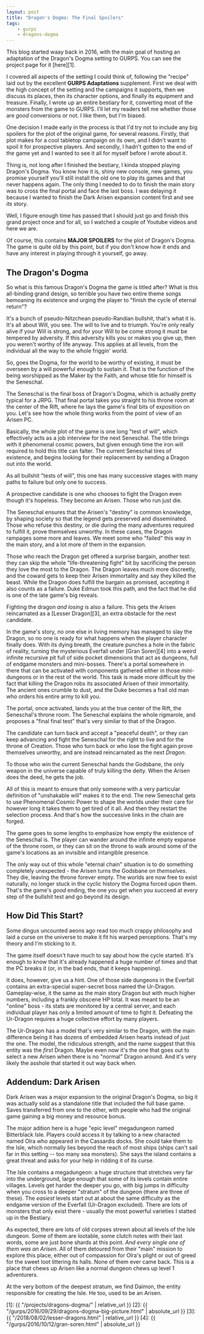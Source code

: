 ```yaml
---
layout: post
title: "Dragon's Dogma: The Final Spoilers"
tags:
    - gurps
    - dragons-dogma
---
```


This blog started waay back in 2016, with the main goal of hosting an adaptation
of the Dragon's Dogma setting to GURPS. You can see the project page for it
[here][1].

I covered all aspects of the setting I could think of, following the "recipe"
laid out by the excellent **GURPS Adaptations** supplement. First we deal with
the high concept of the setting and the campaigns it supports, then we discuss
its places, then its character options, and finally its equipment and
treasure. Finally, I wrote up an entire bestiary for it, converting most of the
monsters from the game to GURPS. I'll let my readers tell me whether those are
_good_ conversions or not. I like them, but I'm biased.

One decision I made early in the process is that I'd try not to include any big
spoilers for the plot of the original game, for several reasons. Firstly, that
plot makes for a cool tabletop campaign on its own, and I didn't want to spoil
it for prospective players. And secondly, I hadn't gotten to the end of the game
yet and I wanted to see it all for myself before I wrote about it.

Thing is, not long after I finished the bestiary, I kinda stopped playing
Dragon's Dogma. You know how it is, shiny new console, new games, you promise
yourself you'll still install the old one to play its games and that never
happens again. The only thing I needed to do to finish the main story was to
cross the final portal and face the last boss. I was delaying it because I
wanted to finish the Dark Arisen expansion content first and see _its_ story.

Well, I figure enough time has passed that I should just go and finish this
grand project once and for all, so I watched a couple of Youtube videos and here
we are.

Of course, this contains **MAJOR SPOILERS** for the plot of Dragon's Dogma. The
game is quite old by this point, but if you don't know how it ends and have any
interest in playing through it yourself, go away.

## The Dragon's Dogma

So what is this famous Dragon's Dogma the game is titled after? What is this
all-binding grand design, so terrible you have two entire theme songs bemoaning
its existence and urging the player to "finish the cycle of eternal return"?

It's a bunch of pseudo-Nitzchean pseudo-Randian bullshit, that's what it
is. It's all about Will, you see. The will to live and to triumph. You're only
really alive if your Will is strong, and for your Will to be come strong it must
be tempered by adversity. If this adversity kills you or makes you give up, then
you weren't worthy of life anyway. This applies at all levels, from the
individual all the way to the whole friggin' world.

So, goes the Dogma, for the world to be worthy of existing, it must be overseen
by a will powerful enough to sustain it. That is the function of the being
worshipped as the Maker by the Faith, and whose title for himself is the
Seneschal.

The Seneschal is the final boss of Dragon's Dogma, which is actually pretty
typical for a JRPG. That final portal takes you straight to his throne room at
the center of the Rift, where he lays the game's final bits of exposition on
you. Let's see how the whole thing works from the point of view of an Arisen PC.

Basically, the whole plot of the game is one long "test of will", which
effectively acts as a job interview for the next Seneschal. The title brings
with it phenomenal cosmic powers, but given enough time the iron will required
to hold this title can falter. The current Seneschal tires of existence, and
begins looking for their replacement by sending a Dragon out into the world.

As all bullshit "tests of will", this one has many successive stages with many
paths to failure but only one to success.

A prospective candidate is one who chooses to fight the Dragon even though it's
hopeless. They become an Arisen. Those who run just die.

The Seneschal ensures that the Arisen's "destiny" is common knowledge, by
shaping society so that the legend gets preserved and disseminated. Those who
refuse this destiny, or die during the many adventures required to fulfill it,
prove themselves unworthy. In these cases, the Dragon rampages some more and
leaves. We meet some who "failed" this way in the main story, and a lot more of
them in the expansion.

Those who reach the Dragon get offered a surprise bargain, another test: they
can skip the whole "life-threatening fight" bit by sacrificing the person they
love the most to the Dragon. The Dragon leaves much more discreetly, and the
coward gets to keep their Arisen immortality and say they killed the
beast. While the Dragon does fulfill the bargain as promised, accepting it also
counts as a failure. Duke Edmun took this path, and the fact that he did is one
of the late game's big reveals.

Fighting the dragon _and losing_ is also a failure. This gets the Arisen
reincarnated as a [Lesser Dragon][3], an extra obstacle for the next candidate.

In the game's story, no one else in living memory has managed to slay the
Dragon, so no one is ready for what happens when the player character finally
does. With its dying breath, the creature punches a hole in the fabric of
reality, turning the mysterious Everfall under [Gran Soren][4] into a weird
infinite recursive pit full of side pocket dimensions that act as dungeons, full
of endgame monsters and mini-bosses. There's a portal somewhere in there that
can be activated with components gathered either in those mini-dungeons or in
the rest of the world. This task is made more difficult by the fact that killing
the Dragon robs its associated Arisen of their immortality. The ancient ones
crumble to dust, and the Duke becomes a frail old man who orders his entire army
to kill you.

The portal, once activated, lands you at the true center of the Rift, the
Seneschal's throne room. The Seneschal explains the whole rigmarole, and
proposes a "final final test" that's very similar to that of the Dragon.

The candidate can turn back and accept a "peaceful death", or they can keep
advancing and fight the Seneschal for the right to live and for the throne of
Creation. Those who turn back or who lose the fight again prove themselves
unworthy, and are instead reincarnated as the next _Dragon_.

To those who win the current Seneschal hands the Godsbane, the only weapon in
the universe capable of truly killing the deity. When the Arisen does the deed,
he gets the job.

All of this is meant to ensure that only someone with a very particular
definition of "unshakable will" makes it to the end. The new Seneschal gets to
use Phenomenal Cosmic Power to shape the worlds under their care for however
long it takes them to get tired of it all. And then they restart the selection
process. And that's how the successive links in the chain are forged.

The game goes to some lengths to emphasize how empty the existence of the
Seneschal is. The player can wander around the infinite empty expanse of the
throne room, or they can sit on the throne to walk around some of the game's
locations as an invisible and intangible presence.

The only way out of this whole "eternal chain" situation is to do something
completely unexpected - the Arisen turns the Godsbane on _themselves_. They die,
leaving the throne forever empty. The worlds are now free to exist naturally, no
longer stuck in the cyclic history the Dogma forced upon them. That's the game's
_good_ ending, the one you get when you succeed at every step of the bullshit
test and go beyond its design.

## How Did This Start?

Some dingus uncounted aeons ago read too much crappy philosophy and laid a curse
on the universe to make it fit his warped perceptions. That's my theory and I'm
sticking to it.

The game itself doesn't have much to say about how the cycle started. It's
enough to know that it's already happened a huge number of times and that the PC
breaks it (or, in the bad ends, that it keeps happening).

It does, however, give us a hint. One of those side dungeons in the Everfall
contains an extra-special super-secret boss named the Ur-Dragon. Gameplay-wise,
it the same as the main story Dragon but with much higher numbers, including a
frankly obscene HP total. It was meant to be an "online" boss - its stats are
monitored by a central server, and each individual player has only a limited
amount of time to fight it. Defeating the Ur-Dragon requires a huge collective
effort by many players.

The Ur-Dragon has a model that's very similar to the Dragon, with the main
difference being it has dozens of embedded Arisen hearts instead of just the
one. The model, the ridiculous strength, and the name suggest that this entity
was the _first_ Dragon. Maybe even now it's the one that goes out to select a
new Arisen when there is no "normal" Dragon around. And it's very likely the
asshole that started it out way back when.

## Addendum: Dark Arisen

Dark Arisen was a major expansion to the original Dragon's Dogma, so big it was
actually sold as a standalone title that included the full base game. Saves
transferred from one to the other, with people who had the original game gaining
a big money and resource bonus.

The major adition here is a huge "epic level" megadungeon named Bitterblack
Isle. Players could access it by talking to a new characted named Olra who
appeared in the Cassardis docks. She could take them to the Isle, which normally
lies beyond the reach of most ships (ships can't sail far in this setting -- too
many sea monsters). She says the island contains a great threat and asks for
your help in ridding it of its curse.

The Isle contains a megadungeon: a huge structure that stretches very far into
the underground, large enough that some of its levels contain entire
villages. Levels get harder the deeper you go, with big jumps in difficulty when
you cross to a deeper "stratum" of the dungeon (there are three of these). The
_easiest_ levels start out at about the same difficulty as the endgame version
of the Everfall (Ur-Dragon excluded). There are lots of monsters that only exist
there - usually the most powerful varieties I statted up in the Bestiary.

As expected, there are lots of old corpses strewn about all levels of the Isle
dungeon. Some of them are lootable, some clutch notes with their last words,
some are just bone shards at this point. _And every single one of them was an
Arisen_. All of them detoured from their "main" mission to explore this place,
either out of compassion for Olra's plight or out of greed for the sweet loot
littering its halls. None of them ever came back. This is a place that chews
up Arisen like a normal dungeon chews up level 1 adventurers.

At the very bottom of the deepest stratum, we find Daimon, the entity
responsible for creating the Isle. He too, used to be an Arisen.

[1]: {{ "/projects/dragons-dogma/" | relative_url }}
[2]: {{ "/gurps/2016/09/29/dragons-dogma-big-picture.html" | absolute_url }}
[3]: {{ "/2018/08/02/lesser-dragons.html" | relative_url }}
[4]: {{ "/gurps/2016/10/12/gran-soren.html" | absolute_url }}
